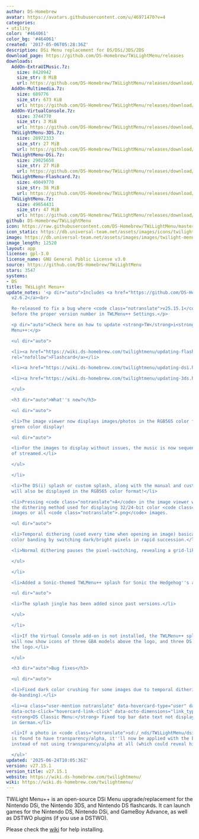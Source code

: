 ```yaml
---
author: DS-Homebrew
avatar: https://avatars.githubusercontent.com/u/46971470?v=4
categories:
- utility
color: '#464061'
color_bg: '#464061'
created: '2017-05-06T05:28:36Z'
description: DSi Menu replacement for DS/DSi/3DS/2DS
download_page: https://github.com/DS-Homebrew/TWiLightMenu/releases
downloads:
  AddOn-ExtraUIMusic.7z:
    size: 8420942
    size_str: 8 MiB
    url: https://github.com/DS-Homebrew/TWiLightMenu/releases/download/v27.15.1/AddOn-ExtraUIMusic.7z
  AddOn-Multimedia.7z:
    size: 689776
    size_str: 673 KiB
    url: https://github.com/DS-Homebrew/TWiLightMenu/releases/download/v27.15.1/AddOn-Multimedia.7z
  AddOn-VirtualConsole.7z:
    size: 3744770
    size_str: 3 MiB
    url: https://github.com/DS-Homebrew/TWiLightMenu/releases/download/v27.15.1/AddOn-VirtualConsole.7z
  TWiLightMenu-3DS.7z:
    size: 28972333
    size_str: 27 MiB
    url: https://github.com/DS-Homebrew/TWiLightMenu/releases/download/v27.15.1/TWiLightMenu-3DS.7z
  TWiLightMenu-DSi.7z:
    size: 29025658
    size_str: 27 MiB
    url: https://github.com/DS-Homebrew/TWiLightMenu/releases/download/v27.15.1/TWiLightMenu-DSi.7z
  TWiLightMenu-Flashcard.7z:
    size: 40049770
    size_str: 38 MiB
    url: https://github.com/DS-Homebrew/TWiLightMenu/releases/download/v27.15.1/TWiLightMenu-Flashcard.7z
  TWiLightMenu.7z:
    size: 49654431
    size_str: 47 MiB
    url: https://github.com/DS-Homebrew/TWiLightMenu/releases/download/v27.15.1/TWiLightMenu.7z
github: DS-Homebrew/TWiLightMenu
icon: https://raw.githubusercontent.com/DS-Homebrew/TWiLightMenu/master/booter/Twilight%2B%2B-animated%20icon-fix.gif
icon_static: https://db.universal-team.net/assets/images/icons/twilight-menu.png
image: https://db.universal-team.net/assets/images/images/twilight-menu.png
image_length: 12520
layout: app
license: gpl-3.0
license_name: GNU General Public License v3.0
source: https://github.com/DS-Homebrew/TWiLightMenu
stars: 3547
systems:
- DS
title: TWiLight Menu++
update_notes: '<p dir="auto">Includes <a href="https://github.com/DS-Homebrew/nds-bootstrap/releases/tag/v2.6.2">nds-bootstrap
  v2.6.2</a><br>

  Re-released to fix a bug where <code class="notranslate">v25.15.1</code> is displayed
  before the proper version number in TWLMenu++ Settings.</p>

  <p dir="auto">Check here on how to update <strong>TW</strong>i<strong>L</strong>ight
  Menu++:</p>

  <ul dir="auto">

  <li><a href="https://wiki.ds-homebrew.com/twilightmenu/updating-flashcard.html"
  rel="nofollow">Flashcard</a></li>

  <li><a href="https://wiki.ds-homebrew.com/twilightmenu/updating-dsi.html" rel="nofollow">DSi</a></li>

  <li><a href="https://wiki.ds-homebrew.com/twilightmenu/updating-3ds.html" rel="nofollow">3DS</a></li>

  </ul>

  <h3 dir="auto">What''s new?</h3>

  <ul dir="auto">

  <li>The image viewer now displays images/photos in the RGB565 color format for improved
  green color display!

  <ul dir="auto">

  <li>For the images to display without issues, the music is now sequenced instead
  of streamed.</li>

  </ul>

  </li>

  <li>The DS(i) splash or custom splash, along with the manual and custom banner icons,
  will also be displayed in the RGB565 color format!</li>

  <li>Pressing <code class="notranslate">A</code> in the image viewer will now switch
  the dithering method used for displaying 32/24-bit color <code class="notranslate">.bmp</code>
  images or all <code class="notranslate">.png</code> images.

  <ul dir="auto">

  <li>Temporal dithering (used every time when opening an image) basically works around
  color banding by switching dark/bright pixels in rapid succession.</li>

  <li>Normal dithering pauses the pixel-switching, revealing a grid-like pattern.</li>

  </ul>

  </li>

  <li>Added a Sonic-themed TWLMenu++ splash for Sonic the Hedgehog''s anniversary!

  <ul dir="auto">

  <li>The splash jingle has been added since past versions.</li>

  </ul>

  </li>

  <li>If the Virtual Console add-on is not installed, the TWLMenu++ splash screen
  will now show icons of three GBA models above the logo, and three DS models below
  the logo.</li>

  </ul>

  <h3 dir="auto">Bug fixes</h3>

  <ul dir="auto">

  <li>Fixed dark color crushing for some images due to temporal dithering (aka color
  de-banding).</li>

  <li><a class="user-mention notranslate" data-hovercard-type="user" data-hovercard-url="/users/mentusfentus/hovercard"
  data-octo-click="hovercard-link-click" data-octo-dimensions="link_type:self" href="https://github.com/mentusfentus">@mentusfentus</a>:
  <strong>DS Classic Menu:</strong> Fixed top bar date text not displaying correctly
  in German.</li>

  <li>If a photo in <code class="notranslate">sd:/_nds/TWiLightMenu/dsimenu/photos/</code>
  is found to have transparency/alpha, it''ll now be applied with the black color
  instead of not using transparency/alpha at all (which could reveal hidden graphics).</li>

  </ul>'
updated: '2025-06-24T10:05:36Z'
version: v27.15.1
version_title: v27.15.1
website: https://wiki.ds-homebrew.com/twilightmenu/
wiki: https://wiki.ds-homebrew.com/twilightmenu/
---
```

TWiLight Menu++ is an open-source DSi Menu upgrade/replacement for the Nintendo DSi, the Nintendo 3DS, and Nintendo DS flashcards. It can launch games for the Nintendo DS, Nintendo DSi, and GameBoy Advance, as well as DSTWO plugins (if you use a DSTWO).

Please check the [wiki](https://wiki.ds-homebrew.com/twilightmenu/) for help installing.